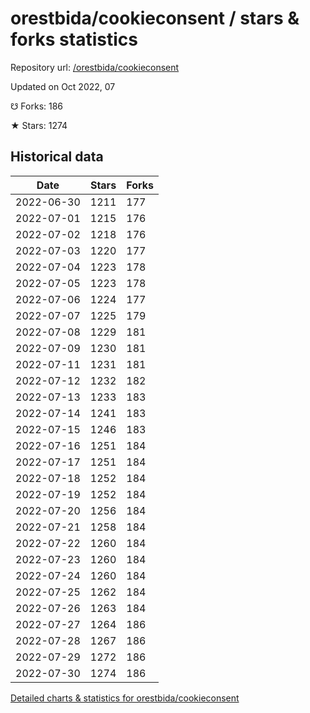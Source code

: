 # orestbida/cookieconsent / stars & forks statistics

Repository url: [/orestbida/cookieconsent](https://github.com/orestbida/cookieconsent)

Updated on Oct 2022, 07

☋ Forks: 186

★ Stars: 1274

## Historical data
| Date | Stars | Forks |
|------|-------|-------|
| 2022-06-30 | 1211 | 177 | 
| 2022-07-01 | 1215 | 176 | 
| 2022-07-02 | 1218 | 176 | 
| 2022-07-03 | 1220 | 177 | 
| 2022-07-04 | 1223 | 178 | 
| 2022-07-05 | 1223 | 178 | 
| 2022-07-06 | 1224 | 177 | 
| 2022-07-07 | 1225 | 179 | 
| 2022-07-08 | 1229 | 181 | 
| 2022-07-09 | 1230 | 181 | 
| 2022-07-11 | 1231 | 181 | 
| 2022-07-12 | 1232 | 182 | 
| 2022-07-13 | 1233 | 183 | 
| 2022-07-14 | 1241 | 183 | 
| 2022-07-15 | 1246 | 183 | 
| 2022-07-16 | 1251 | 184 | 
| 2022-07-17 | 1251 | 184 | 
| 2022-07-18 | 1252 | 184 | 
| 2022-07-19 | 1252 | 184 | 
| 2022-07-20 | 1256 | 184 | 
| 2022-07-21 | 1258 | 184 | 
| 2022-07-22 | 1260 | 184 | 
| 2022-07-23 | 1260 | 184 | 
| 2022-07-24 | 1260 | 184 | 
| 2022-07-25 | 1262 | 184 | 
| 2022-07-26 | 1263 | 184 | 
| 2022-07-27 | 1264 | 186 | 
| 2022-07-28 | 1267 | 186 | 
| 2022-07-29 | 1272 | 186 | 
| 2022-07-30 | 1274 | 186 | 


[Detailed charts & statistics for orestbida/cookieconsent](https://reviewgithub.com/rep/orestbida/cookieconsent)

